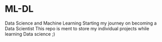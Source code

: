 # ML-DL
Data Science and Machine Learning
Starting my journey on becoming a Data Scientist
This repo is ment to store my individual projects while learning Data science ;)
